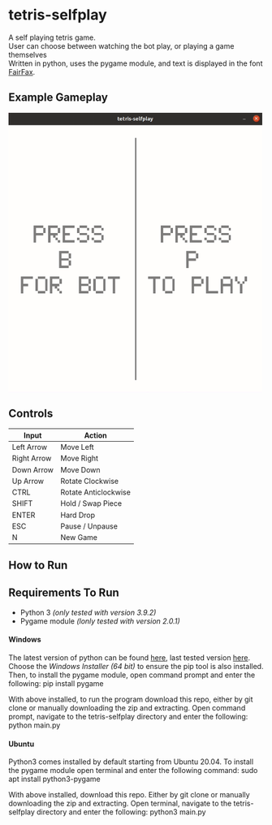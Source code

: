 # tetris-selfplay
A self playing tetris game. <br/>
User can choose between watching the bot play, or playing a game themselves<br/>
Written in python, uses the pygame module, and text is displayed in the font [FairFax](https://github.com/kreativekorp/open-relay/tree/master/Fairfax).

## **Example Gameplay**
<p align="Left">
<img align="center" src="/examples/menus.gif" alt="Demo of game modes" title="Game Modes" width="500"><br \>
</p>

## **Controls** 
| Input         | Action               |
| ------------- | -------------------- |
| Left Arrow    | Move Left            |
| Right Arrow   | Move Right           |
| Down Arrow    | Move Down            |
| Up Arrow      | Rotate Clockwise     |
| CTRL          | Rotate Anticlockwise |
| SHIFT         | Hold / Swap Piece    |
| ENTER         | Hard Drop            |
| ESC           | Pause / Unpause      |
| N             | New Game             |

 ## How to Run
 
 ## Requirements To Run
  - Python 3 *(only tested with version 3.9.2)*
  - Pygame module *(lonly tested with version 2.0.1)*

  #### Windows
  The latest version of python can be found [here](https://www.python.org/downloads/windows/), last tested version [here](https://www.python.org/downloads/release/python-392/). Choose the *Windows Installer (64 bit)* to ensure the pip tool is also installed. Then, to install the pygame module, open command prompt and enter the following:
  pip install pygame

  With above installed, to run the program download this repo, either by git clone or manually downloading the zip and extracting. Open command prompt, navigate to the tetris-selfplay directory and enter the following:
  python main.py

 #### Ubuntu
  Python3 comes installed by default starting from Ubuntu 20.04. 
  To install the pygame module open terminal and enter the following command:
  sudo apt install python3-pygame

  With above installed, download this repo. Either by git clone or manually downloading the zip and extracting. Open terminal, navigate to the tetris-selfplay directory and enter the following:
  python3 main.py




